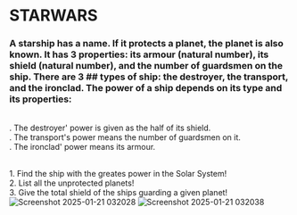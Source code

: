 # STARWARS
### A starship has a name. If it protects a planet, the planet is also known. It has 3 properties: its armour (natural number), its shield (natural number), and the number of guardsmen on the ship. There are 3 ## types of ship: the destroyer, the transport, and the ironclad. The power of a ship depends on its type and its properties:
<br> . The destroyer' power is given as the half of its shield.
<br> . The transport's power means the number of guardsmen on it.
<br> . The ironclad' power means its armour.

<br> 1. Find the ship with the greates power in the Solar System!
<br> 2. List all the unprotected planets!
<br> 3. Give the total shield of the ships guarding a given planet!
![Screenshot 2025-01-21 032028](https://github.com/user-attachments/assets/375003f3-d726-4c4e-9d8d-a2047f4e0ad4)
![Screenshot 2025-01-21 032038](https://github.com/user-attachments/assets/a01b8646-2369-40d7-a7d1-7e674eaa8064)

